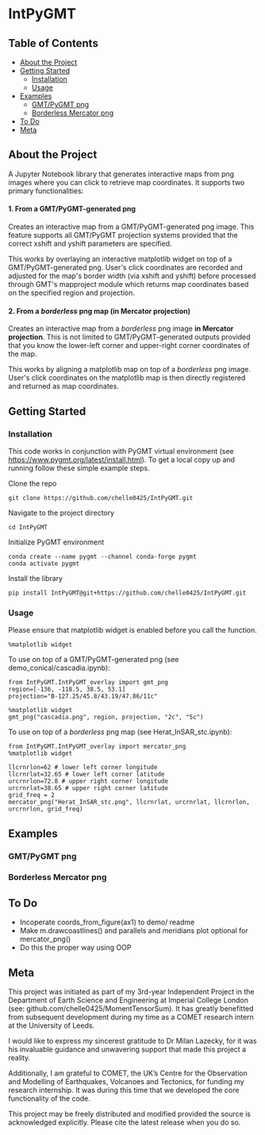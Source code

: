 # IntPyGMT

## Table of Contents
- [About the Project](#about-the-project)
- [Getting Started](#getting-started)
  - [Installation](#installation)
  - [Usage](#usage)
- [Examples](#examples)
  - [GMT/PyGMT png](#gmt_png)
  - [Borderless Mercator png](#mercator_png)
- [To Do](#to-do)
- [Meta](#meta)


## About the Project
A Jupyter Notebook library that generates interactive maps from png images where you can click to retrieve map coordinates. It supports two primary functionalities:

#### 1. From a GMT/PyGMT-generated png

Creates an interactive map from a GMT/PyGMT-generated png image. This feature supports all GMT/PyGMT projection systems provided that the correct xshift and yshift parameters are specified.

This works by overlaying an interactive matplotlib widget on top of a GMT/PyGMT-generated png. User's click coordinates are recorded and adjusted for the map's border width (via xshift and yshift) before processed through GMT's mapproject module which returns map coordinates based on the specified region and projection.

#### 2. From a _borderless_ png map (in Mercator projection)

Creates an interactive map from a _borderless_ png image **in Mercator projection**. This is not limited to GMT/PyGMT-generated outputs provided that you know the lower-left corner and upper-right corner coordinates of the map.

This works by aligning a matplotlib map on top of a _borderless_ png image. User's click coordinates on the matplotlib map is then directly registered and returned as map coordinates.

## Getting Started
### Installation
This code works in conjunction with PyGMT virtual environment (see https://www.pygmt.org/latest/install.html).
To get a local copy up and running follow these simple example steps.

Clone the repo
```
git clone https://github.com/chelle0425/IntPyGMT.git
```

Navigate to the project directory
```
cd IntPyGMT
```

Initialize PyGMT environment
```
conda create --name pygmt --channel conda-forge pygmt
conda activate pygmt
```

Install the library
```
pip install IntPyGMT@git+https://github.com/chelle0425/IntPyGMT.git
```

### Usage
Please ensure that matplotlib widget is enabled before you call the function.
```
%matplotlib widget
```

To use on top of a GMT/PyGMT-generated png (see demo_conical/cascadia.ipynb):
```
from IntPyGMT.IntPyGMT_overlay import gmt_png
region=[-136, -118.5, 38.5, 53.1]
projection="B-127.25/45.8/43.19/47.86/11c"

%matplotlib widget
gmt_png("cascadia.png", region, projection, "2c", "5c")
```


To use on top of a _borderless_ png map (see Herat_InSAR_stc.ipynb):
```
from IntPyGMT.IntPyGMT_overlay import mercator_png
%matplotlib widget

llcrnrlon=62 # lower left corner longitude 
llcrnrlat=32.65 # lower left corner latitude
urcrnrlon=72.8 # upper right corner longitude
urcrnrlat=38.65 # upper right corner latitude
grid_freq = 2
mercator_png("Herat_InSAR_stc.png", llcrnrlat, urcrnrlat, llcrnrlon, urcrnrlon, grid_freq)
```

## Examples
### GMT/PyGMT png

### Borderless Mercator png

## To Do
- Incoperate coords_from_figure(ax1) to demo/ readme
- Make m.drawcoastlines() and parallels and meridians plot optional for mercator_png()
- Do this the proper way using OOP

## Meta
This project was initiated as part of my 3rd-year Independent Project in the Department of Earth Science and Engineering at Imperial College London (see: github.com/chelle0425/MomentTensorSum). It has greatly benefitted from subsequent development during my time as a COMET research intern at the University of Leeds.

I would like to express my sincerest gratitude to Dr Milan Lazecky, for it was his invaluable guidance and unwavering support that made this project a reality. 

Additionally, I am grateful to COMET, the UK’s Centre for the Observation and Modelling of Earthquakes, Volcanoes and Tectonics, for funding my research internship. It was during this time that we developed the core functionality of the code.

This project may be freely distributed and modified provided the source is acknowledged explicitly. Please cite the latest release when you do so.